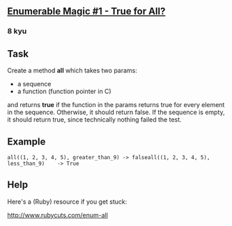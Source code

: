 <h2><a href=https://www.codewars.com/kata/54598d1fcbae2ae05200112c/train/csharp target="_blank">Enumerable Magic #1 - True for All?</a></h2><h3>8 kyu</h3><h2 id="task">Task</h2><p>Create a method <strong>all</strong> which takes two params: </p><ul><li>a sequence </li><li>a function (function pointer in C)</li></ul><p>and returns <strong>true</strong> if the function in the params returns true for every element in the sequence. Otherwise, it should return false. If the sequence is empty, it should return true, since technically nothing failed the test.</p><h2 id="example">Example</h2><pre><code>all((1, 2, 3, 4, 5), greater_than_9) -&gt; falseall((1, 2, 3, 4, 5), less_than_9)    -&gt; True</code></pre><h2 id="help">Help</h2><p>Here's a (Ruby) resource if you get stuck:</p><p><a href="http://www.rubycuts.com/enum-all" data-turbolinks="false" target="_blank">http://www.rubycuts.com/enum-all</a></p>